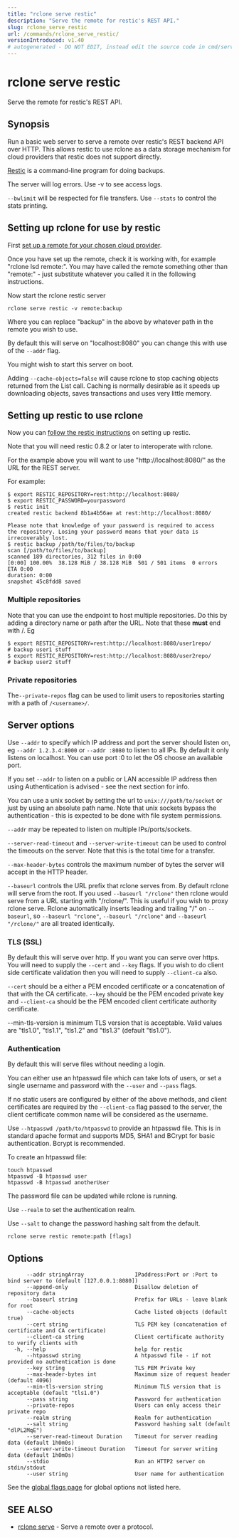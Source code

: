 ```yaml
---
title: "rclone serve restic"
description: "Serve the remote for restic's REST API."
slug: rclone_serve_restic
url: /commands/rclone_serve_restic/
versionIntroduced: v1.40
# autogenerated - DO NOT EDIT, instead edit the source code in cmd/serve/restic/ and as part of making a release run "make commanddocs"
---
```

# rclone serve restic

Serve the remote for restic's REST API.

## Synopsis

Run a basic web server to serve a remote over restic's REST backend
API over HTTP.  This allows restic to use rclone as a data storage
mechanism for cloud providers that restic does not support directly.

[Restic](https://restic.net/) is a command-line program for doing
backups.

The server will log errors.  Use -v to see access logs.

`--bwlimit` will be respected for file transfers.
Use `--stats` to control the stats printing.

## Setting up rclone for use by restic ###

First [set up a remote for your chosen cloud provider](/docs/#configure).

Once you have set up the remote, check it is working with, for example
"rclone lsd remote:".  You may have called the remote something other
than "remote:" - just substitute whatever you called it in the
following instructions.

Now start the rclone restic server

    rclone serve restic -v remote:backup

Where you can replace "backup" in the above by whatever path in the
remote you wish to use.

By default this will serve on "localhost:8080" you can change this
with use of the `--addr` flag.

You might wish to start this server on boot.

Adding `--cache-objects=false` will cause rclone to stop caching objects
returned from the List call. Caching is normally desirable as it speeds
up downloading objects, saves transactions and uses very little memory.

## Setting up restic to use rclone ###

Now you can [follow the restic
instructions](http://restic.readthedocs.io/en/latest/030_preparing_a_new_repo.html#rest-server)
on setting up restic.

Note that you will need restic 0.8.2 or later to interoperate with
rclone.

For the example above you will want to use "http://localhost:8080/" as
the URL for the REST server.

For example:

    $ export RESTIC_REPOSITORY=rest:http://localhost:8080/
    $ export RESTIC_PASSWORD=yourpassword
    $ restic init
    created restic backend 8b1a4b56ae at rest:http://localhost:8080/

    Please note that knowledge of your password is required to access
    the repository. Losing your password means that your data is
    irrecoverably lost.
    $ restic backup /path/to/files/to/backup
    scan [/path/to/files/to/backup]
    scanned 189 directories, 312 files in 0:00
    [0:00] 100.00%  38.128 MiB / 38.128 MiB  501 / 501 items  0 errors  ETA 0:00
    duration: 0:00
    snapshot 45c8fdd8 saved

### Multiple repositories ####

Note that you can use the endpoint to host multiple repositories.  Do
this by adding a directory name or path after the URL.  Note that
these **must** end with /.  Eg

    $ export RESTIC_REPOSITORY=rest:http://localhost:8080/user1repo/
    # backup user1 stuff
    $ export RESTIC_REPOSITORY=rest:http://localhost:8080/user2repo/
    # backup user2 stuff

### Private repositories ####

The`--private-repos` flag can be used to limit users to repositories starting
with a path of `/<username>/`.

## Server options

Use `--addr` to specify which IP address and port the server should
listen on, eg `--addr 1.2.3.4:8000` or `--addr :8080` to listen to all
IPs.  By default it only listens on localhost.  You can use port
:0 to let the OS choose an available port.

If you set `--addr` to listen on a public or LAN accessible IP address
then using Authentication is advised - see the next section for info.

You can use a unix socket by setting the url to `unix:///path/to/socket`
or just by using an absolute path name. Note that unix sockets bypass the
authentication - this is expected to be done with file system permissions.

`--addr` may be repeated to listen on multiple IPs/ports/sockets.

`--server-read-timeout` and `--server-write-timeout` can be used to
control the timeouts on the server.  Note that this is the total time
for a transfer.

`--max-header-bytes` controls the maximum number of bytes the server will
accept in the HTTP header.

`--baseurl` controls the URL prefix that rclone serves from.  By default
rclone will serve from the root.  If you used `--baseurl "/rclone"` then
rclone would serve from a URL starting with "/rclone/".  This is
useful if you wish to proxy rclone serve.  Rclone automatically
inserts leading and trailing "/" on `--baseurl`, so `--baseurl "rclone"`,
`--baseurl "/rclone"` and `--baseurl "/rclone/"` are all treated
identically.

### TLS (SSL)

By default this will serve over http.  If you want you can serve over
https.  You will need to supply the `--cert` and `--key` flags.
If you wish to do client side certificate validation then you will need to
supply `--client-ca` also.

`--cert` should be a either a PEM encoded certificate or a concatenation
of that with the CA certificate.  `--key` should be the PEM encoded
private key and `--client-ca` should be the PEM encoded client
certificate authority certificate.

--min-tls-version is minimum TLS version that is acceptable. Valid
  values are "tls1.0", "tls1.1", "tls1.2" and "tls1.3" (default
  "tls1.0").

### Authentication

By default this will serve files without needing a login.

You can either use an htpasswd file which can take lots of users, or
set a single username and password with the `--user` and `--pass` flags.

If no static users are configured by either of the above methods, and client
certificates are required by the `--client-ca` flag passed to the server, the
client certificate common name will be considered as the username.

Use `--htpasswd /path/to/htpasswd` to provide an htpasswd file.  This is
in standard apache format and supports MD5, SHA1 and BCrypt for basic
authentication.  Bcrypt is recommended.

To create an htpasswd file:

    touch htpasswd
    htpasswd -B htpasswd user
    htpasswd -B htpasswd anotherUser

The password file can be updated while rclone is running.

Use `--realm` to set the authentication realm.

Use `--salt` to change the password hashing salt from the default.


```
rclone serve restic remote:path [flags]
```

## Options

```
      --addr stringArray                IPaddress:Port or :Port to bind server to (default [127.0.0.1:8080])
      --append-only                     Disallow deletion of repository data
      --baseurl string                  Prefix for URLs - leave blank for root
      --cache-objects                   Cache listed objects (default true)
      --cert string                     TLS PEM key (concatenation of certificate and CA certificate)
      --client-ca string                Client certificate authority to verify clients with
  -h, --help                            help for restic
      --htpasswd string                 A htpasswd file - if not provided no authentication is done
      --key string                      TLS PEM Private key
      --max-header-bytes int            Maximum size of request header (default 4096)
      --min-tls-version string          Minimum TLS version that is acceptable (default "tls1.0")
      --pass string                     Password for authentication
      --private-repos                   Users can only access their private repo
      --realm string                    Realm for authentication
      --salt string                     Password hashing salt (default "dlPL2MqE")
      --server-read-timeout Duration    Timeout for server reading data (default 1h0m0s)
      --server-write-timeout Duration   Timeout for server writing data (default 1h0m0s)
      --stdio                           Run an HTTP2 server on stdin/stdout
      --user string                     User name for authentication
```

See the [global flags page](/flags/) for global options not listed here.

## SEE ALSO

* [rclone serve](/commands/rclone_serve/)	 - Serve a remote over a protocol.


